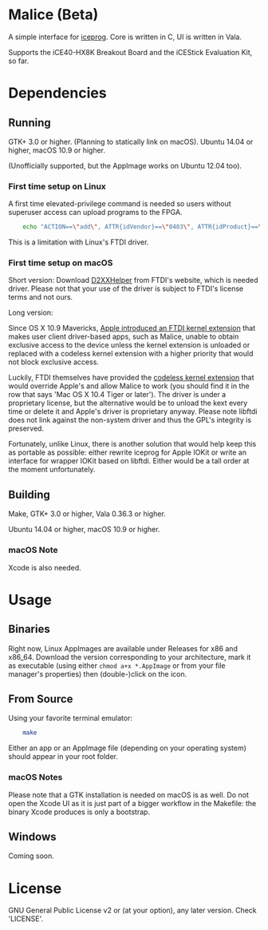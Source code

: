 # Malice (Beta)
A simple interface for [iceprog](https://github.com/cliffordwolf/icestorm). Core is written in C, UI is written in Vala.

Supports the iCE40-HX8K Breakout Board and the iCEStick Evaluation Kit, so far.

# Dependencies
## Running
GTK+ 3.0 or higher. (Planning to statically link on macOS).
Ubuntu 14.04 or higher, macOS 10.9 or higher.

(Unofficially supported, but the AppImage works on Ubuntu 12.04 too).

### First time setup on Linux
A first time elevated-privilege command is needed so users without superuser access can upload programs to the FPGA.

```bash
    echo "ACTION==\"add\", ATTR{idVendor}==\"0403\", ATTR{idProduct}==\"6010\", MODE:=\"666\"" | sudo tee /etc/udev/rules.d/53-lattice-ftdi.rules > /dev/null
```

This is a limitation with Linux's FTDI driver.

### First time setup on macOS
Short version: Download [D2XXHelper](http://www.ftdichip.com/Drivers/D2XX/MacOSX/D2xxHelper_v2.0.0.pkg) from FTDI's website, which is needed driver. Please not that your use of the driver is subject to FTDI's license terms and not ours.

Long version:

Since OS X 10.9 Mavericks, [Apple introduced an FTDI kernel extension](https://developer.apple.com/library/content/technotes/tn2315/_index.html#//apple_ref/doc/uid/DTS40014014-CH1-TNTAG3) that makes user client driver-based apps, such as Malice, unable to obtain exclusive access to the device unless the kernel extension is unloaded or replaced with a codeless kernel extension with a higher priority that would not block exclusive access.

Luckily, FTDI themselves have provided the [codeless kernel extension](http://www.ftdichip.com/Drivers/D2XX.htm) that would override Apple's and allow Malice to work (you should find it in the row that says 'Mac OS X 10.4 Tiger or later'). The driver is under a proprietary license, but the alternative would be to unload the kext every time or delete it and Apple's driver is proprietary anyway. Please note libftdi does not link against the non-system driver and thus the GPL's integrity is preserved.

Fortunately, unlike Linux, there is another solution that would help keep this as portable as possible: either rewrite iceprog for Apple IOKit or write an interface for wrapper IOKit based on libftdi. Either would be a tall order at the moment unfortunately.

## Building
Make, GTK+ 3.0 or higher, Vala 0.36.3 or higher.

Ubuntu 14.04 or higher, macOS 10.9 or higher.

### macOS Note
Xcode is also needed.

# Usage
## Binaries
Right now, Linux AppImages are available under Releases for x86 and x86_64. Download the version corresponding to your architecture, mark it as executable (using either `chmod a+x *.AppImage` or from your file manager's properties) then (double-)click on the icon.

## From Source
Using your favorite terminal emulator:

```bash
    make
```

Either an app or an AppImage file (depending on your operating system) should appear in your root folder.

### macOS Notes
Please note that a GTK installation is needed on macOS is as well. Do not open the Xcode UI as it is just part of a bigger workflow in the Makefile: the binary Xcode produces is only a bootstrap.

## Windows
Coming soon.

# License
GNU General Public License v2 or (at your option), any later version. Check 'LICENSE'.